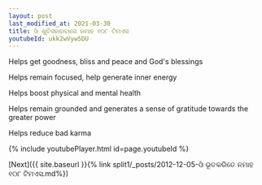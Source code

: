 ```yaml
---
layout: post
last_modified_at: 2021-03-30
title: ଓଁ ଶୁଚିସହାରବାସେ ନମାହ ୧୦୮ ଟିମଏସ
youtubeId: ukk2wVyw5DU
---
```

 
 
Helps get goodness, bliss and peace and God's blessings
 
Helps remain focused, help generate inner energy 
 
Helps boost physical and mental health 
 
Helps remain grounded and generates a sense of gratitude towards the greater power 
 
Helps reduce bad karma
 
 
 
 


{% include youtubePlayer.html id=page.youtubeId %}
 
[Next]({{ site.baseurl }}{% link  split1/_posts/2012-12-05-ଓଁ ଭୂତକରିତେ ନମାହ ୧୦୮ ଟିମଏସ.md%})
 
